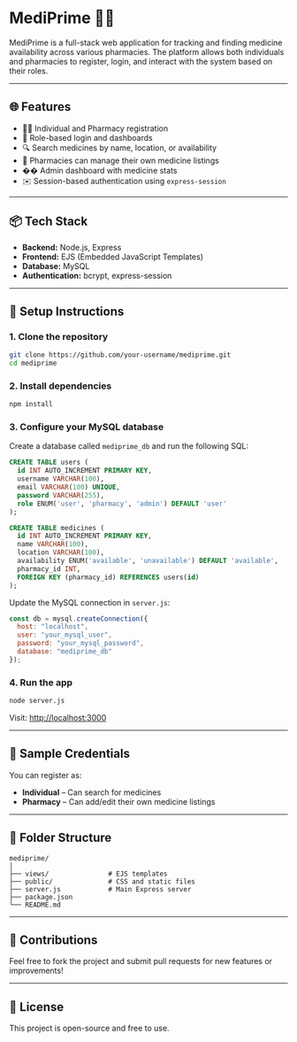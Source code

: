 # MediPrime 🏥💊

MediPrime is a full-stack web application for tracking and finding medicine availability across various pharmacies. The platform allows both individuals and pharmacies to register, login, and interact with the system based on their roles.

---

## 🌐 Features

* 🧑‍⚕️ Individual and Pharmacy registration
* 🔐 Role-based login and dashboards
* 🔍 Search medicines by name, location, or availability
* 🏥 Pharmacies can manage their own medicine listings
* �� Admin dashboard with medicine stats
* ✉️ Session-based authentication using `express-session`

---

## 📦 Tech Stack

* **Backend:** Node.js, Express
* **Frontend:** EJS (Embedded JavaScript Templates)
* **Database:** MySQL
* **Authentication:** bcrypt, express-session

---

## 🚀 Setup Instructions

### 1. Clone the repository

```bash
git clone https://github.com/your-username/mediprime.git
cd mediprime
```

### 2. Install dependencies

```bash
npm install
```

### 3. Configure your MySQL database

Create a database called `mediprime_db` and run the following SQL:

```sql
CREATE TABLE users (
  id INT AUTO_INCREMENT PRIMARY KEY,
  username VARCHAR(100),
  email VARCHAR(100) UNIQUE,
  password VARCHAR(255),
  role ENUM('user', 'pharmacy', 'admin') DEFAULT 'user'
);

CREATE TABLE medicines (
  id INT AUTO_INCREMENT PRIMARY KEY,
  name VARCHAR(100),
  location VARCHAR(100),
  availability ENUM('available', 'unavailable') DEFAULT 'available',
  pharmacy_id INT,
  FOREIGN KEY (pharmacy_id) REFERENCES users(id)
);
```

Update the MySQL connection in `server.js`:

```js
const db = mysql.createConnection({
  host: "localhost",
  user: "your_mysql_user",
  password: "your_mysql_password",
  database: "mediprime_db"
});
```

### 4. Run the app

```bash
node server.js
```

Visit: [http://localhost:3000](http://localhost:3000)

---

## 🔪 Sample Credentials

You can register as:

* **Individual** – Can search for medicines
* **Pharmacy** – Can add/edit their own medicine listings

---

## 📁 Folder Structure

```
mediprime/
│
├── views/               # EJS templates
├── public/              # CSS and static files
├── server.js            # Main Express server
├── package.json
└── README.md
```

---

## 🙌 Contributions

Feel free to fork the project and submit pull requests for new features or improvements!

---

## 📃 License

This project is open-source and free to use.

